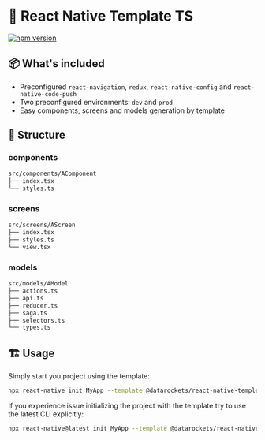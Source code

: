 # 🚀 React Native Template TS

[![npm version](https://badge.fury.io/js/%40datarockets%2Freact-native-template-ts.svg)](https://badge.fury.io/js/%40datarockets%2Freact-native-template-ts)

## 📦 What's included

- Preconfigured `react-navigation`, `redux`, `react-native-config` and `react-native-code-push`
- Two preconfigured environments: `dev` and `prod`
- Easy components, screens and models generation by template

## 🧱 Structure

### components
```sh
src/components/AComponent
├── index.tsx
└── styles.ts
```

### screens
```sh
src/screens/AScreen
├── index.tsx
├── styles.ts
└── view.tsx
```

### models
```sh
src/models/AModel
├── actions.ts
├── api.ts
├── reducer.ts
├── saga.ts
├── selectors.ts
└── types.ts
```

## 🏗 Usage

Simply start you project using the template:
```sh
npx react-native init MyApp --template @datarockets/react-native-template-ts
```
If you experience issue initializing the project with the template try to use the latest CLI explicitly:
```sh
npx react-native@latest init MyApp --template @datarockets/react-native-template-ts
```

